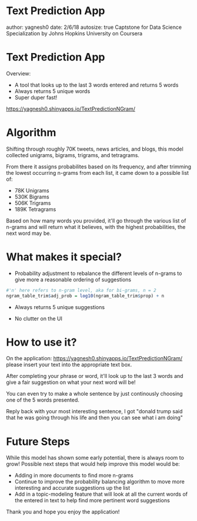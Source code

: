 Text Prediction App 
========================================================
author: yagnesh0
date: 2/6/18
autosize: true
Captstone for Data Science Specialization by Johns Hopkins University on Coursera

Text Prediction App
========================================================

Overview:
- A tool that looks up to the last 3 words entered and returns 5 words
- Always returns 5 unique words
- Super duper fast!

https://yagnesh0.shinyapps.io/TextPredictionNGram/

Algorithm
========================================================
Shifting through roughly 70K tweets, news articles, and blogs, this model collected
unigrams, bigrams, trigrams, and tetragrams.

From there it assigns probabilites based on its frequency, and after trimming the lowest
occurring n-grams from each list, it came down to a possible list of:
- 78K Unigrams
- 530K Bigrams
- 506K Trigrams
- 189K Tetragrams

Based on how many words you provided, it'll go through the various list of n-grams and will return what it believes, with the highest probabilities, the next word may be.


What makes it special?
========================================================
- Probability adjustment to rebalance the different levels of n-grams to give more a reasonable ordering of suggestions


```r
#'n' here refers to n-gram level, aka for bi-grams, n = 2
ngram_table_trim$adj_prob = log10(ngram_table_trim$prop) + n
```


- Always returns 5 unique suggestions

- No clutter on the UI


How to use it?
========================================================
On the application: https://yagnesh0.shinyapps.io/TextPredictionNGram/ please insert
your text into the appropriate text box.

After completing your phrase or word, it'll look up to the last 3 words and give a fair
suggestion on what your next word will be!

You can even try to make a whole sentence by just continously choosing one of the 5 words presented.

Reply back with your most interesting sentence, I got "donald trump said that he was going through his life and then you can see what i am doing"

Future Steps
========================================================
While this model has shown some early potential, there is always room to grow!
Possible next steps that would help improve this model would be:
- Adding in more documents to find more n-grams
- Continue to improve the probability balancing algorithm to move more interesting and accurate suggestions up the list
- Add in a topic-modeling feature that will look at all the current words of the entered in text to help find more pertinent word suggestions

Thank you and hope you enjoy the application!
